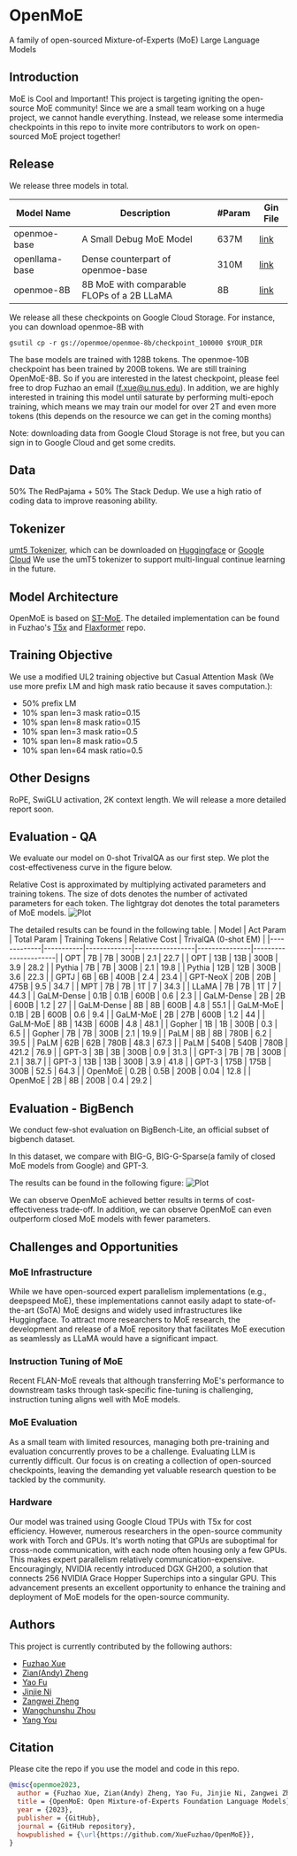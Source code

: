 # OpenMoE
A family of open-sourced Mixture-of-Experts (MoE) Large Language Models

## Introduction
MoE is Cool and Important! This project is targeting igniting the open-source MoE community! Since we are a small team working on a huge project, we cannot handle everything. Instead, we release some intermedia checkpoints in this repo to invite more contributors to work on open-sourced MoE project together!

## Release
We release three models in total.

| Model Name     | Description                                     | #Param   | Gin File   |
|----------------|-------------------------------------------------|----------|----------  |
| openmoe-base   | A Small Debug MoE Model                         |637M      |[link](https://github.com/XueFuzhao/t5x/blob/main/t5x/examples/t5/t5_1_1/examples/openmoe_base.gin)  |   
| openllama-base | Dense counterpart of openmoe-base               |310M      |[link](https://github.com/XueFuzhao/t5x/blob/main/t5x/examples/t5/t5_1_1/examples/openllama_base.gin)  |     
| openmoe-8B     | 8B MoE  with comparable FLOPs of a 2B LLaMA     |8B        |[link](https://github.com/XueFuzhao/t5x/blob/main/t5x/examples/t5/t5_1_1/examples/openmoe_large.gin) |

We release all these checkpoints on Google Cloud Storage. For instance, you can download openmoe-8B with 
```
gsutil cp -r gs://openmoe/openmoe-8b/checkpoint_100000 $YOUR_DIR
```

The base models are trained with 128B tokens. The openmoe-10B checkpoint has been trained by 200B tokens. We are still training OpenMoE-8B. So if you are interested in the latest checkpoint, please feel free to drop Fuzhao an email (f.xue@u.nus.edu). In addition, we are highly interested in training this model until saturate by performing multi-epoch training, which means we may train our model for over 2T and even more tokens (this depends on the resource we can get in the coming months)

Note: downloading data from Google Cloud Storage is not free, but you can sign in to Google Cloud and get some credits.

## Data
50% The RedPajama + 50% The Stack Dedup.
We use a high ratio of coding data to improve reasoning ability.

## Tokenizer
[umt5 Tokenizer](https://arxiv.org/abs/2304.09151), which can be downloaded on [Huggingface](https://huggingface.co/google/umt5-small/tree/main) or [Google Cloud](https://github.com/google-research/t5x/blob/main/docs/models.md#umt5-checkpoints)
We use the umT5 tokenizer to support multi-lingual continue learning in the future.

## Model Architecture
OpenMoE is based on [ST-MoE](https://arxiv.org/abs/2202.08906). The detailed implementation can be found in Fuzhao's [T5x](https://github.com/XueFuzhao/t5x) and [Flaxformer](https://github.com/XueFuzhao/flaxformer) repo.

## Training Objective
We use a modified UL2 training objective but Casual Attention Mask (We use more prefix LM and high mask ratio because it saves computation.):
- 50% prefix LM
- 10% span len=3 mask ratio=0.15
- 10% span len=8 mask ratio=0.15
- 10% span len=3 mask ratio=0.5
- 10% span len=8 mask ratio=0.5
- 10% span len=64 mask ratio=0.5

## Other Designs
RoPE, SwiGLU activation, 2K context length. We will release a more detailed report soon.

## Evaluation - QA

We evaluate our model on 0-shot TrivalQA as our first step. We plot the cost-effectiveness curve in the figure below. 

Relative Cost is approximated by multiplying activated parameters and training tokens. The size of dots denotes the number of activated parameters for each token. The lightgray dot denotes the total parameters of MoE models.
![Plot](figure/triqa.png)


The detailed results can be found in the following table.
| Model       | Act Param | Total Param | Training Tokens | Relative Cost | TrivalQA (0-shot EM) |
|-------------|-----------|-------------|-----------------|---------------|----------------------|
| OPT         | 7B        | 7B          | 300B            | 2.1           | 22.7                 |
| OPT         | 13B       | 13B         | 300B            | 3.9           | 28.2                 |
| Pythia      | 7B        | 7B          | 300B            | 2.1           | 19.8                 |
| Pythia      | 12B       | 12B         | 300B            | 3.6           | 22.3                 |
| GPTJ        | 6B        | 6B          | 400B            | 2.4           | 23.4                 |
| GPT-NeoX    | 20B       | 20B         | 475B            | 9.5           | 34.7                 |
| MPT         | 7B        | 7B          | 1T              | 7             | 34.3                 |
| LLaMA       | 7B        | 7B          | 1T              | 7             | 44.3                 |
| GaLM-Dense  | 0.1B      | 0.1B        | 600B            | 0.6           | 2.3                  |
| GaLM-Dense  | 2B        | 2B          | 600B            | 1.2           | 27                   |
| GaLM-Dense  | 8B        | 8B          | 600B            | 4.8           | 55.1                 |
| GaLM-MoE    | 0.1B      | 2B          | 600B            | 0.6           | 9.4                  |
| GaLM-MoE    | 2B        | 27B         | 600B            | 1.2           | 44                   |
| GaLM-MoE    | 8B        | 143B        | 600B            | 4.8           | 48.1                 |
| Gopher      | 1B        | 1B          | 300B            | 0.3           | 6.5                  |
| Gopher      | 7B        | 7B          | 300B            | 2.1           | 19.9                 |
| PaLM        | 8B        | 8B          | 780B            | 6.2           | 39.5                 |
| PaLM        | 62B       | 62B         | 780B            | 48.3          | 67.3                 |
| PaLM        | 540B      | 540B        | 780B            | 421.2         | 76.9                 |
| GPT-3       | 3B        | 3B          | 300B            | 0.9           | 31.3                 |
| GPT-3       | 7B        | 7B          | 300B            | 2.1           | 38.7                 |
| GPT-3       | 13B       | 13B         | 300B            | 3.9           | 41.8                 |
| GPT-3       | 175B      | 175B        | 300B            | 52.5          | 64.3                 |
| OpenMoE     | 0.2B      | 0.5B        | 200B            | 0.04          | 12.8                 |
| OpenMoE     | 2B        | 8B          | 200B            | 0.4           | 29.2                 |

## Evaluation - BigBench

We conduct few-shot evaluation on BigBench-Lite, an official subset of bigbench dataset. 

In this dataset, we compare with BIG-G, BIG-G-Sparse(a family of closed MoE models from Google) and GPT-3.

The results can be found in the following figure:
![Plot](figure/bblite-3-shot.png)

We can observe OpenMoE achieved better results in terms of cost-effectiveness trade-off. In addition, we can observe OpenMoE can even outperform closed MoE models with fewer parameters.

## Challenges and Opportunities

### MoE Infrastructure

While we have open-sourced expert parallelism implementations (e.g., deepspeed MoE), these implementations cannot easily adapt to state-of-the-art (SoTA) MoE designs and widely used infrastructures like Huggingface. To attract more researchers to MoE research, the development and release of a MoE repository that facilitates MoE execution as seamlessly as LLaMA would have a significant impact.

### Instruction Tuning of MoE

Recent FLAN-MoE reveals that although transferring MoE's performance to downstream tasks through task-specific fine-tuning is challenging, instruction tuning aligns well with MoE models.

### MoE Evaluation

As a small team with limited resources, managing both pre-training and evaluation concurrently proves to be a challenge. Evaluating LLM is currently difficult. Our focus is on creating a collection of open-sourced checkpoints, leaving the demanding yet valuable research question to be tackled by the community.

### Hardware

Our model was trained using Google Cloud TPUs with T5x for cost efficiency. However, numerous researchers in the open-source community work with Torch and GPUs. It's worth noting that GPUs are suboptimal for cross-node communication, with each node often housing only a few GPUs. This makes expert parallelism relatively communication-expensive. Encouragingly, NVIDIA recently introduced DGX GH200, a solution that connects 256 NVIDIA Grace Hopper Superchips into a singular GPU. This advancement presents an excellent opportunity to enhance the training and deployment of MoE models for the open-source community.


## Authors

This project is currently contributed by the following authors:

- [Fuzhao Xue](https://xuefuzhao.github.io/)
- [Zian(Andy) Zheng](https://www.linkedin.com/in/zian-zheng-21a715239)
- [Yao Fu](https://franxyao.github.io/)
- [Jinjie Ni](http://jinjie.one/)
- [Zangwei Zheng](https://zhengzangw.github.io/)
- [Wangchunshu Zhou](https://michaelzhouwang.github.io/)
- [Yang You](https://www.comp.nus.edu.sg/~youy/)


## Citation

Please cite the repo if you use the model and code in this repo.

```bibtex
@misc{openmoe2023,
  author = {Fuzhao Xue, Zian(Andy) Zheng, Yao Fu, Jinjie Ni, Zangwei Zheng, Wangchunshu Zhou and Yang You},
  title = {OpenMoE: Open Mixture-of-Experts Foundation Language Models},
  year = {2023},
  publisher = {GitHub},
  journal = {GitHub repository},
  howpublished = {\url{https://github.com/XueFuzhao/OpenMoE}},
}
```


